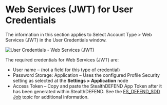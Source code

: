 # Web Services (JWT) for User Credentials

The information in this section applies to Select Account Type > Web Services (JWT) in the User
Credentials window.

![User Credentials - Web Services (JWT)](/img/versioned_docs/accessanalyzer_11.6/accessanalyzer/admin/settings/connection/profile/webservicesjwt.webp)

The required credentials for Web Services (JWT) are:

- User name – (not a field for this type of credential)
- Password Storage: Application – Uses the configured Profile Security setting as selected at the
  **Settings > Application** node
- Access Token – Copy and paste the StealthDEFEND App Token after it has been generated within
  StealthDEFEND. See the
  [FS_DEFEND_SDD Job](/docs/accessanalyzer/11.6/admin/jobs/instantjobs/fs_defend_sdd.md)
  topic for additional information.
